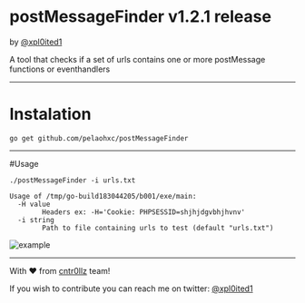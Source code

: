 # postMessageFinder v1.2.1 release

by [@xpl0ited1](https://www.twitter.com/xploited1)

A tool that checks if a set of urls contains one or more postMessage functions or eventhandlers

---

# Instalation

``` go get github.com/pelaohxc/postMessageFinder ```

---

#Usage

``` ./postMessageFinder -i urls.txt ```

``` 
Usage of /tmp/go-build183044205/b001/exe/main:
  -H value
        Headers ex: -H='Cookie: PHPSESSID=shjhjdgvbhjhvnv'
  -i string
        Path to file containing urls to test (default "urls.txt")
```

![example](https://github.com/pelaohxc/postMessageFinder/raw/master/example.png)

---
With :heart: from [cntr0llz](https://www.cntr0llz.com) team!

If you wish to contribute you can reach me on twitter: [@xpl0ited1](https://www.twitter.com/xploited1)
